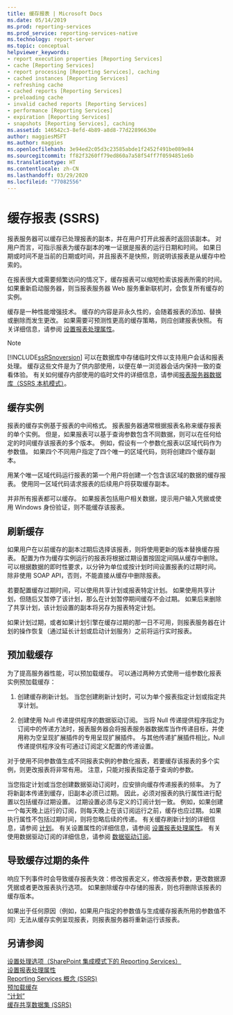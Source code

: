 ```yaml
---
title: 缓存报表 | Microsoft Docs
ms.date: 05/14/2019
ms.prod: reporting-services
ms.prod_service: reporting-services-native
ms.technology: report-server
ms.topic: conceptual
helpviewer_keywords:
- report execution properties [Reporting Services]
- cache [Reporting Services]
- report processing [Reporting Services], caching
- cached instances [Reporting Services]
- refreshing cache
- cached reports [Reporting Services]
- preloading cache
- invalid cached reports [Reporting Services]
- performance [Reporting Services]
- expiration [Reporting Services]
- snapshots [Reporting Services], caching
ms.assetid: 146542c3-8efd-4b89-a8d8-77d22896630e
author: maggiesMSFT
ms.author: maggies
ms.openlocfilehash: 3e94ed2c05d3c23585abde1f2452f491be089e84
ms.sourcegitcommit: ff82f3260ff79ed860a7a58f54ff7f0594851e6b
ms.translationtype: HT
ms.contentlocale: zh-CN
ms.lasthandoff: 03/29/2020
ms.locfileid: "77082556"
---
```

# <a name="caching-reports-ssrs"></a>缓存报表 (SSRS)
  报表服务器可以缓存已处理报表的副本，并在用户打开此报表时返回该副本。 对用户而言，可指示报表为缓存副本的唯一证据是报表的运行日期和时间。 如果日期或时间不是当前的日期或时间，并且报表不是快照，则说明该报表是从缓存中检索的。  
  
 在报表很大或需要频繁访问的情况下，缓存报表可以缩短检索该报表所需的时间。 如果重新启动服务器，则当报表服务器 Web 服务重新联机时，会恢复所有缓存的实例。  
  
 缓存是一种性能增强技术。 缓存的内容是非永久性的，会随着报表的添加、替换或删除而发生更改。 如果需要可预测性更高的缓存策略，则应创建报表快照。 有关详细信息，请参阅 [设置报表处理属性](../../reporting-services/report-server/set-report-processing-properties.md)。  
  
> [!NOTE]  
>  [!INCLUDE[ssRSnoversion](../../includes/ssrsnoversion-md.md)] 可以在数据库中存储临时文件以支持用户会话和报表处理。 缓存这些文件是为了供内部使用，以便在单一浏览器会话内保持一致的查看体验。 有关如何缓存内部使用的临时文件的详细信息，请参阅[报表服务器数据库（SSRS 本机模式）](../../reporting-services/report-server/report-server-database-ssrs-native-mode.md)。  
  
## <a name="cached-instances"></a>缓存实例  
 报表的缓存实例基于报表的中间格式。 报表服务器通常根据报表名称来缓存报表的单个实例。 但是，如果报表可以基于查询参数包含不同数据，则可以在任何给定的时间缓存该报表的多个版本。 例如，假设有一个参数化报表以区域代码作为参数值。 如果四个不同用户指定了四个唯一的区域代码，则将创建四个缓存副本。  
  
 用某个唯一区域代码运行报表的第一个用户将创建一个包含该区域的数据的缓存报表。 使用同一区域代码请求报表的后续用户将获取缓存副本。  
  
 并非所有报表都可以缓存。 如果报表包括用户相关数据，提示用户输入凭据或使用 Windows 身份验证，则不能缓存该报表。  
  
## <a name="refreshing-the-cache"></a>刷新缓存  
 如果用户在以前缓存的副本过期后选择该报表，则将使用更新的版本替换缓存报表。 配置为作为缓存实例运行的报表将根据过期设置按固定间隔从缓存中删除。 可以根据数据的即时性要求，以分钟为单位或按计划时间设置报表的过期时间。 除非使用 SOAP API，否则，不能直接从缓存中删除报表。  
  
 若要配置缓存过期时间，可以使用共享计划或报表特定计划。 如果使用共享计划，但随后又暂停了该计划，那么在计划暂停期间缓存不会过期。 如果后来删除了共享计划，该计划设置的副本将另存为报表特定计划。  
  
 如果计划过期，或者如果计划引擎在缓存过期的那一日不可用，则报表服务器在计划的操作恢复（通过延长计划或启动计划服务）之前将运行实时报表。  
  
## <a name="preloading-the-cache"></a>预加载缓存  
 为了提高服务器性能，可以预加载缓存。 可以通过两种方式使用一组参数化报表实例预加载缓存：  
  
1.  创建缓存刷新计划。 当您创建刷新计划时，可以为单个报表指定计划或指定共享计划。  
  
2.  创建使用 Null 传递提供程序的数据驱动订阅。 当将 Null 传递提供程序指定为订阅中的传递方法时，报表服务器会将报表服务器数据库当作传递目标，并使用称为空呈现扩展插件的专用呈现扩展插件。 与其他传递扩展插件相比，Null 传递提供程序没有可通过订阅定义配置的传递设置。  
  
 对于使用不同参数值生成不同报表实例的参数化报表，若要缓存该报表的多个实例，则更改报表将非常有用。 注意，只能对报表指定基于查询的参数。  
  
 当您指定计划或当您创建数据驱动订阅时，应安排向缓存传递报表的频率。 为了将新副本传递到缓存，旧副本必须已过期。 因此，必须对报表的执行属性进行配置以包括缓存过期设置。 过期设置必须与定义的订阅计划一致。 例如，如果创建一个每天晚上运行的订阅，则每天晚上在该订阅运行之前，缓存也应过期。 如果执行属性不包括过期时间，则将忽略后续的传递。 有关缓存刷新计划的详细信息，请参阅 [计划](../../reporting-services/subscriptions/schedules.md)。 有关设置属性的详细信息，请参阅 [设置报表处理属性](../../reporting-services/report-server/set-report-processing-properties.md)。 有关使用数据驱动订阅的详细信息，请参阅 [数据驱动订阅](../../reporting-services/subscriptions/data-driven-subscriptions.md)。  
  
## <a name="conditions-that-cause-cache-expiration"></a>导致缓存过期的条件  
 响应下列事件时会导致缓存报表失效：修改报表定义，修改报表参数，更改数据源凭据或者更改报表执行选项。 如果删除缓存中存储的报表，则也将删除该报表的缓存版本。  
  
 如果出于任何原因（例如，如果用户指定的参数值与生成缓存报表所用的参数值不同）无法从缓存实例呈现报表，则报表服务器将重新运行该报表。  
  
## <a name="see-also"></a>另请参阅  
 [设置处理选项（SharePoint 集成模式下的 Reporting Services）](../../reporting-services/report-server-sharepoint/set-processing-options-reporting-services-in-sharepoint-integrated-mode.md)   
 [设置报表处理属性](../../reporting-services/report-server/set-report-processing-properties.md)   
 [Reporting Services 概念 (SSRS)](../../reporting-services/reporting-services-concepts-ssrs.md)   
 [预加载缓存](../../reporting-services/report-server/preload-the-cache-report-manager.md)   
 [“计划”](../../reporting-services/subscriptions/schedules.md)   
 [缓存共享数据集 (SSRS)](../../reporting-services/report-server/cache-shared-datasets-ssrs.md)   
  
  
